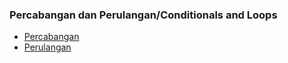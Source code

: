 ### Percabangan dan Perulangan/Conditionals and Loops
- [Percabangan](https://github.com/anungding/learn-python/blob/master/Percabangan%20dan%20Perulangan/percabangan.ipynb)
- [Perulangan](https://github.com/anungding/learn-python/blob/master/Percabangan%20dan%20Perulangan/perulangan.ipynb)